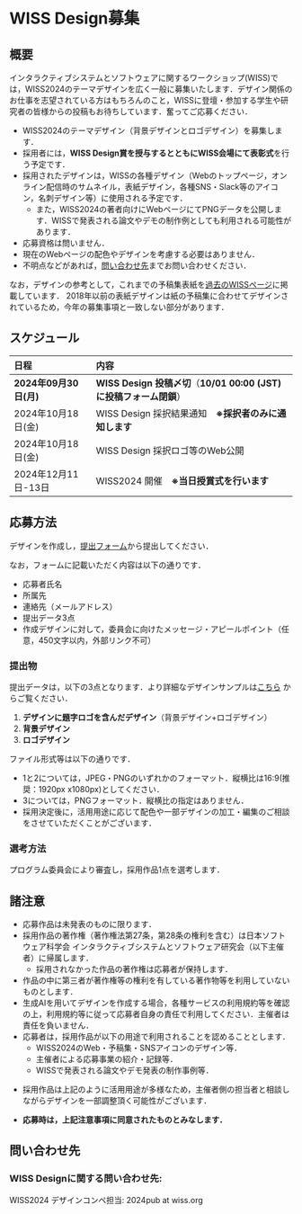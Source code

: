 # WISS Design募集

## 概要
インタラクティブシステムとソフトウェアに関するワークショップ(WISS)では，WISS2024のテーマデザインを広く一般に募集いたします．デザイン関係のお仕事を志望されている方はもちろんのこと，WISSに登壇・参加する学生や研究者の皆様からの投稿もお待ちしています．奮ってご応募ください．

- WISS2024のテーマデザイン（背景デザインとロゴデザイン）を募集します．
- 採用者には，**WISS Design賞を授与するとともにWISS会場にて表彰式**を行う予定です．
- 採用されたデザインは，WISSの各種デザイン（Webのトップページ，オンライン配信時のサムネイル，表紙デザイン，各種SNS・Slack等のアイコン，名刺デザイン等）に使用される予定です．
	- また，WISS2024の著者向けにWebページにてPNGデータを公開します．WISSで発表される論文やデモの制作例としても利用される可能性があります．
- 応募資格は問いません．
- 現在のWebページの配色やデザインを考慮する必要はありません．
- 不明点などがあれば，[問い合わせ先](#問い合わせ先)までお問い合わせください．

なお，デザインの参考として，これまでの予稿集表紙を[過去のWISSページ](./archive.html)に掲載しています． 2018年以前の表紙デザインは紙の予稿集に合わせてデザインされているため，今年の募集事項と一致しない部分があります．

<a id="スケジュール"></a>
## スケジュール
日程|内容
:--|:--
**2024年09月30日(月)**|	**WISS Design 投稿〆切**（**10/01 00:00 (JST) に投稿フォーム閉鎖**）
2024年10月18日(金)|	WISS Design 採択結果通知　**※採択者のみに通知します**
2024年10月18日(金)|	WISS Design 採択ロゴ等のWeb公開 
2024年12月11日-13日 | WISS2024 開催　**※当日授賞式を行います**

## 応募方法
デザインを作成し，[提出フォーム](https://forms.gle/9VBm6DTQTqGXWwKh6)から提出してください．

なお，フォームに記載いただく内容は以下の通りです．
- 応募者氏名
- 所属先
- 連絡先（メールアドレス）
- 提出データ3点
- 作成デザインに対して，委員会に向けたメッセージ・アピールポイント（任意，450文字以内，外部リンク不可）

### 提出物
 提出データは，以下の3点となります．より詳細なデザインサンプルは[こちら](https://docs.google.com/presentation/d/1OHkADF90lpBt3XQdXSaOIzh3BJm2Via-Ws108-Rh0TY/edit?usp=sharing) からご覧ください．

 1. **デザインに題字ロゴを含んだデザイン**（背景デザイン+ロゴデザイン）
 2. **背景デザイン**
 3. **ロゴデザイン**
 
 ファイル形式等は以下の通りです．
- 1と2については，JPEG・PNGのいずれかのフォーマット．縦横比は16:9(推奨：1920px x1080px)としてください．
- 3については，PNGフォーマット．縦横比の指定はありません．
-  採用決定後に，活用用途に応じて配色や一部デザインの加工・編集のご相談をさせていただくことがございます．

### 選考方法
プログラム委員会により審査し，採用作品1点を選考します．

<a id="諸注意"></a>
## 諸注意
-  応募作品は未発表のものに限ります．
- 採用作品の著作権（著作権法第27条，第28条の権利を含む）は日本ソフトウェア科学会 インタラクティブシステムとソフトウェア研究会（以下主催者）に帰属します．
	- 採用されなかった作品の著作権は応募者が保持します．
- 作品の中に第三者が著作権等の権利を有している著作物等を利用していないものとします．
- 生成AIを用いてデザインを作成する場合，各種サービスの利用規約等を確認の上，利用規約等に従って応募者自身の責任で利用してください．主催者は責任を負いません．
- 応募者は，採用作品が以下の用途で利用されることを認めることとします．
	- WISS2024のWeb・予稿集・SNSアイコンのデザイン等．
	- 主催者による応募事業の紹介・記録等．
	- WISSで発表される論文やデモ発表の制作事例等．
<!-- - 採用作品は，次年度の募集の際に過去のデザインとして公開されます．-->
- 採用作品は上記のように活用用途が多様なため，主催者側の担当者と相談しながらデザインを一部調整頂く可能性がございます．
<!--
- 採択者は，採用作品の一部修正・翻案を主催者に認めることとします．
- 研究会からデザインの修正や加筆などの変更依頼をお願いする場合があります．
-->	

- **応募時は，上記注意事項に同意されたものとみなします．**

<a id="問い合わせ先"></a>
## 問い合わせ先
### WISS Designに関する問い合わせ先: 
WISS2024 デザインコンペ担当: 2024pub at wiss.org 
<!--stackedit_data:
eyJoaXN0b3J5IjpbMTk3NDgyNTI5NCwtOTcwODU3NjA0LC01ND
M4NTgwNTIsODM3OTgxNjQ4LC0xODU1MTU3Njc2LDgzOTM4OTg5
MSwtMzY1Njg4MDEwLDM2OTMzMDQ5NSwtNzU2NzAxNDkwLC0xMj
EzODgxMDcwLC0xNTc3MDQ1NTg0LC03OTg2NTg1MTIsLTMyNjgz
MTc4OCw2NjkyNDQyNTMsLTEwNzEwMjAyOTddfQ==
-->